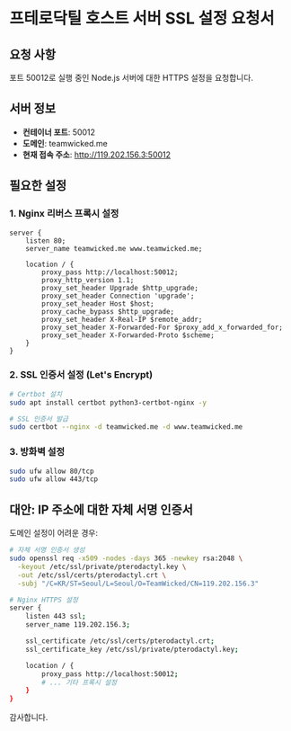 # 프테로닥틸 호스트 서버 SSL 설정 요청서

## 요청 사항
포트 50012로 실행 중인 Node.js 서버에 대한 HTTPS 설정을 요청합니다.

## 서버 정보
- **컨테이너 포트**: 50012
- **도메인**: teamwicked.me
- **현재 접속 주소**: http://119.202.156.3:50012

## 필요한 설정

### 1. Nginx 리버스 프록시 설정

```nginx
server {
    listen 80;
    server_name teamwicked.me www.teamwicked.me;

    location / {
        proxy_pass http://localhost:50012;
        proxy_http_version 1.1;
        proxy_set_header Upgrade $http_upgrade;
        proxy_set_header Connection 'upgrade';
        proxy_set_header Host $host;
        proxy_cache_bypass $http_upgrade;
        proxy_set_header X-Real-IP $remote_addr;
        proxy_set_header X-Forwarded-For $proxy_add_x_forwarded_for;
        proxy_set_header X-Forwarded-Proto $scheme;
    }
}
```

### 2. SSL 인증서 설정 (Let's Encrypt)

```bash
# Certbot 설치
sudo apt install certbot python3-certbot-nginx -y

# SSL 인증서 발급
sudo certbot --nginx -d teamwicked.me -d www.teamwicked.me
```

### 3. 방화벽 설정

```bash
sudo ufw allow 80/tcp
sudo ufw allow 443/tcp
```

## 대안: IP 주소에 대한 자체 서명 인증서

도메인 설정이 어려운 경우:

```bash
# 자체 서명 인증서 생성
sudo openssl req -x509 -nodes -days 365 -newkey rsa:2048 \
  -keyout /etc/ssl/private/pterodactyl.key \
  -out /etc/ssl/certs/pterodactyl.crt \
  -subj "/C=KR/ST=Seoul/L=Seoul/O=TeamWicked/CN=119.202.156.3"

# Nginx HTTPS 설정
server {
    listen 443 ssl;
    server_name 119.202.156.3;

    ssl_certificate /etc/ssl/certs/pterodactyl.crt;
    ssl_certificate_key /etc/ssl/private/pterodactyl.key;

    location / {
        proxy_pass http://localhost:50012;
        # ... 기타 프록시 설정
    }
}
```

감사합니다.